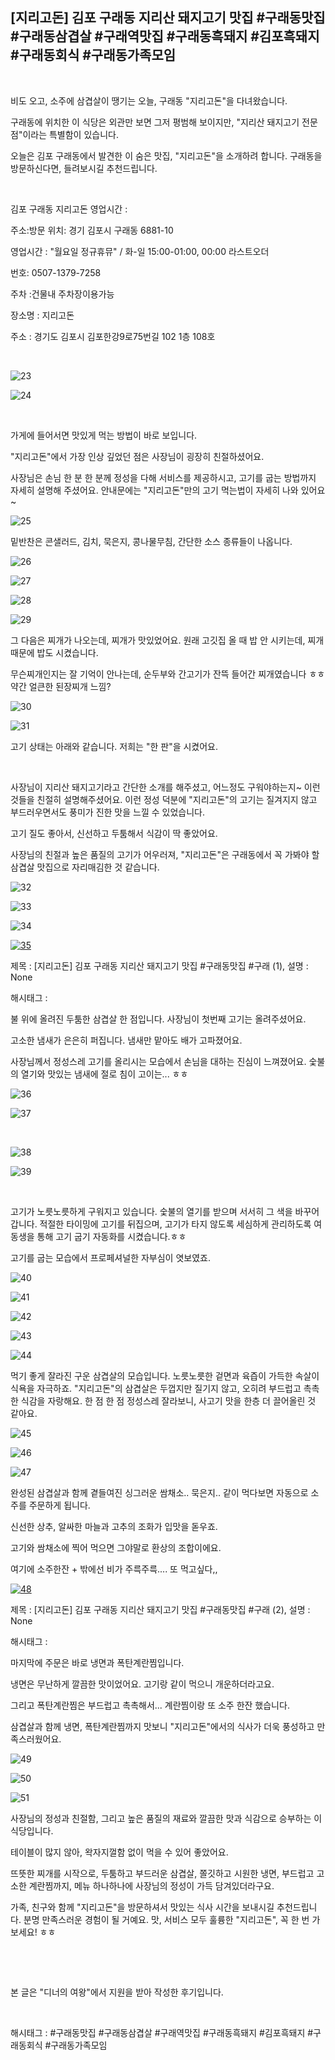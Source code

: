 ## [지리고돈] 김포 구래동 지리산 돼지고기 맛집 #구래동맛집 #구래동삼겹살 #구래역맛집 #구래동흑돼지 #김포흑돼지 #구래동회식 #구래동가족모임

​

비도 오고, 소주에 삼겹살이 땡기는 오늘, 구래동 "지리고돈"을 다녀왔습니다.

구래동에 위치한 이 식당은 외관만 보면 그저 평범해 보이지만, "지리산 돼지고기 전문점"이라는 특별함이 있습니다.

오늘은 김포 구래동에서 발견한 이 숨은 맛집, "지리고돈"을 소개하려 합니다. 구래동을 방문하신다면, 들려보시길 추천드립니다.

​

김포 구래동 지리고돈 영업시간 :

주소:방문 위치: 경기 김포시 구래동 6881-10

영업시간 : "월요일 정규휴뮤" / 화-일 15:00-01:00, 00:00 라스트오더

번호: 0507-1379-7258

주차 :건물내 주차장이용가능

장소명 : 지리고돈

주소 : 경기도 김포시 김포한강9로75번길 102 1층 108호

​

![23](./asset/23.png)

![24](./asset/24.png)

​

가게에 들어서면 맛있게 먹는 방법이 바로 보입니다.

"지리고돈"에서 가장 인상 깊었던 점은 사장님이 굉장히 친절하셨어요.

사장님은 손님 한 분 한 분께 정성을 다해 서비스를 제공하시고, 고기를 굽는 방법까지 자세히 설명해 주셨어요. 안내문에는 "지리고돈"만의 고기 먹는법이 자세히 나와 있어요~

![25](./asset/25.png)

밑반찬은 콘샐러드, 김치, 묵은지, 콩나물무침, 간단한 소스 종류들이 나옵니다.

![26](./asset/26.png)

![27](./asset/27.png)

![28](./asset/28.png)

![29](./asset/29.png)

그 다음은 찌개가 나오는데, 찌개가 맛있었어요. 원래 고깃집 올 때 밥 안 시키는데, 찌개 때문에 밥도 시켰습니다.

무슨찌개인지는 잘 기억이 안나는데, 순두부와 간고기가 잔뜩 들어간 찌개였습니다 ㅎㅎ 약간 얼큰한 된장찌개 느낌?

![30](./asset/30.png)

![31](./asset/31.png)

고기 상태는 아래와 같습니다. 저희는 "한 판"을 시켰어요.

​

사장님이 지리산 돼지고기라고 간단한 소개를 해주셨고, 어느정도 구워야하는지~ 이런것들을 친절히 설명해주셨어요. 이런 정성 덕분에 "지리고돈"의 고기는 질겨지지 않고 부드러우면서도 풍미가 진한 맛을 느낄 수 있었습니다.

고기 질도 좋아서, 신선하고 두툼해서 식감이 딱 좋았어요.

사장님의 친절과 높은 품질의 고기가 어우러져, "지리고돈"은 구래동에서 꼭 가봐야 할 삼겹살 맛집으로 자리매김한 것 같습니다.

![32](./asset/32.png)

![33](./asset/33.png)

![34](./asset/34.png)

[![35](https://phinf.pstatic.net/image.nmv/blog_2024_03_24_540/31fd1d19-e9c3-11ee-a0d9-b4055dcdfd62_01.jpg)](./asset/35.mp4)

제목 : [지리고돈] 김포 구래동 지리산 돼지고기 맛집 #구래동맛집 #구래 (1), 설명 : None

해시태그 : 

불 위에 올려진 두툼한 삼겹살 한 점입니다. 사장님이 첫번째 고기는 올려주셨어요.

고소한 냄새가 은은히 퍼집니다. 냄새만 맡아도 배가 고파졌어요.

사장님께서 정성스레 고기를 올리시는 모습에서 손님을 대하는 진심이 느껴졌어요. 숯불의 열기와 맛있는 냄새에 절로 침이 고이는... ㅎㅎ

![36](./asset/36.png)

![37](./asset/37.png)

​

![38](./asset/38.png)

![39](./asset/39.png)

​

고기가 노릇노릇하게 구워지고 있습니다. 숯불의 열기를 받으며 서서히 그 색을 바꾸어 갑니다. 적절한 타이밍에 고기를 뒤집으며, 고기가 타지 않도록 세심하게 관리하도록 여동생을 통해 고기 굽기 자동화를 시켰습니다.ㅎㅎ

고기를 굽는 모습에서 프로페셔널한 자부심이 엿보였죠.

![40](./asset/40.png)

![41](./asset/41.png)

![42](./asset/42.png)

![43](./asset/43.png)

![44](./asset/44.png)

먹기 좋게 잘라진 구운 삼겹살의 모습입니다. 노릇노릇한 겉면과 육즙이 가득한 속살이 식욕을 자극하죠. "지리고돈"의 삼겹살은 두껍지만 질기지 않고, 오히려 부드럽고 촉촉한 식감을 자랑해요. 한 점 한 점 정성스레 잘라보니, 사고기 맛을 한층 더 끌어올린 것 같아요.

![45](./asset/45.png)

![46](./asset/46.png)

![47](./asset/47.png)

완성된 삼겹살과 함께 곁들여진 싱그러운 쌈채소.. 묵은지.. 같이 먹다보면 자동으로 소주를 주문하게 됩니다.

신선한 상추, 알싸한 마늘과 고추의 조화가 입맛을 돋우죠.

고기와 쌈채소에 찍어 먹으면 그야말로 환상의 조합이에요.

여기에 소주한잔 + 밖에선 비가 주륵주륵.... 또 먹고싶다,,

[![48](https://phinf.pstatic.net/image.nmv/blog_2024_03_24_1713/31f7ec30-e9c3-11ee-b6a5-b4055dad8ad3_01.jpg)](./asset/48.mp4)

제목 : [지리고돈] 김포 구래동 지리산 돼지고기 맛집 #구래동맛집 #구래 (2), 설명 : None

해시태그 : 

마지막에 주문은 바로 냉면과 폭탄계란찜입니다.

냉면은 무난하게 깔끔한 맛이었어요. 고기랑 같이 먹으니 개운하더라고요.

그리고 폭탄계란찜은 부드럽고 촉촉해서... 계란찜이랑 또 소주 한잔 했습니다.

삼겹살과 함께 냉면, 폭탄계란찜까지 맛보니 "지리고돈"에서의 식사가 더욱 풍성하고 만족스러웠어요.

![49](./asset/49.png)

![50](./asset/50.png)

![51](./asset/51.png)

사장님의 정성과 친절함, 그리고 높은 품질의 재료와 깔끔한 맛과 식감으로 승부하는 이 식당입니다.

테이블이 많지 않아, 왁자지껄함 없이 먹을 수 있어 좋았어요.

뜨뜻한 찌개를 시작으로, 두툼하고 부드러운 삼겹살, 쫄깃하고 시원한 냉면, 부드럽고 고소한 계란찜까지, 메뉴 하나하나에 사장님의 정성이 가득 담겨있더라구요.

가족, 친구와 함께 "지리고돈"을 방문하셔서 맛있는 식사 시간을 보내시길 추천드립니다. 분명 만족스러운 경험이 될 거예요. 맛, 서비스 모두 훌륭한 "지리고돈", 꼭 한 번 가보세요! ㅎㅎ

​

​

본 글은 "디너의 여왕"에서 지원을 받아 작성한 후기입니다.

​

 해시태그 : #구래동맛집 #구래동삼겹살 #구래역맛집 #구래동흑돼지 #김포흑돼지 #구래동회식 #구래동가족모임
